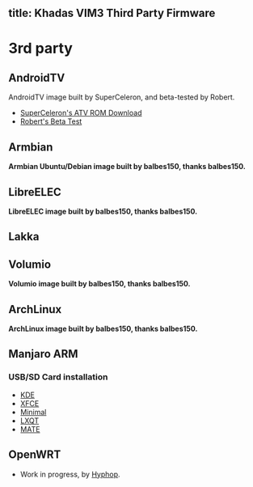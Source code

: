 title: Khadas VIM3 Third Party Firmware
---

# 3rd party
## AndroidTV
AndroidTV image built by SuperCeleron, and beta-tested by Robert.

* [SuperCeleron's ATV ROM Download](https://forum.khadas.com/t/rom-sc-vim3-pie-normal-beta1-20190728/4774)
* [Robert's Beta Test](https://forum.freaktab.com/forum/tv-player-support/amlogic-based-tv-players/s922x/778578-vim-3-a331d-android-tv-beta)

## Armbian
**Armbian Ubuntu/Debian image built by balbes150, thanks balbes150.**

## LibreELEC
**LibreELEC image built by balbes150, thanks balbes150.**

## Lakka

## Volumio
**Volumio image built by balbes150, thanks balbes150.**

## ArchLinux
**ArchLinux image built by balbes150, thanks balbes150.**

## Manjaro ARM
### USB/SD Card installation
* [KDE](https://osdn.net/projects/manjaro-arm/storage/vim3/kde/)
* [XFCE](https://osdn.net/projects/manjaro-arm/storage/vim3/xfce/)
* [Minimal](https://osdn.net/projects/manjaro-arm/storage/vim3/minimal/)
* [LXQT](https://osdn.net/projects/manjaro-arm/storage/vim3/lxqt/)
* [MATE](https://osdn.net/projects/manjaro-arm/storage/vim3/mate/)

## OpenWRT
* Work in progress, by [Hyphop](https://forum.khadas.com/t/khadas-vim-openwrt/701/4).
